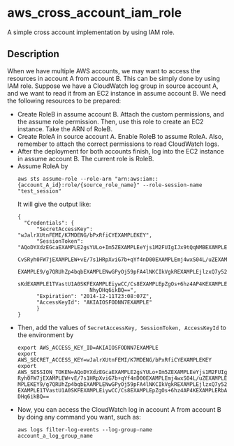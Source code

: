 # aws_cross_account_iam_role
A simple cross account implementation by using IAM role.

## Description
When we have multiple AWS accounts, we may want to access the resources in account A from account B. 
This can be simply done by using IAM role. 
Suppose we have a CloudWatch log group in source account A, and we want to read it from an EC2 instance in assume account B. 
We need the following resources to be prepared:
- Create RoleB in assume account B. Attach the custom permissions, and the assume role permission. 
  Then, use this role to create an EC2 instance. Take the ARN of RoleB.
- Create RoleA in source account A. Enable RoleB to assume RoleA. Also, remember to attach the correct permissions 
  to read CloudWatch logs.
- After the deployment for both accounts finish, log into the EC2 instance in assume account B. The current role is RoleB.
- Assume RoleA by
  ```
  aws sts assume-role --role-arn "arn:aws:iam::{account_A_id}:role/{source_role_name}" --role-session-name "test_session"
  ```
  It will give the output like:
  ```
  {
    "Credentials": {
        "SecretAccessKey": "wJalrXUtnFEMI/K7MDENG/bPxRfiCYEXAMPLEKEY",
        "SessionToken": "AQoDYXdzEGcaEXAMPLE2gsYULo+Im5ZEXAMPLEeYjs1M2FUIgIJx9tQqNMBEXAMPLE
                         CvSRyh0FW7jEXAMPLEW+vE/7s1HRpXviG7b+qYf4nD00EXAMPLEmj4wxS04L/uZEXAMPLECihzFB5lTYLto9dyBgSDy
                         EXAMPLE9/g7QRUhZp4bqbEXAMPLENwGPyOj59pFA4lNKCIkVgkREXAMPLEjlzxQ7y52gekeVEXAMPLEDiB9ST3Uuysg
                         sKdEXAMPLE1TVastU1A0SKFEXAMPLEiywCC/Cs8EXAMPLEpZgOs+6hz4AP4KEXAMPLERbASP+4eZScEXAMPLEsnf87e
                         NhyDHq6ikBQ==",
        "Expiration": "2014-12-11T23:08:07Z",
        "AccessKeyId": "AKIAIOSFODNN7EXAMPLE"
        }
  }
  ```
- Then, add the values of `SecretAccessKey, SessionToken, AccessKeyId` to the environment by
  ```
  export AWS_ACCESS_KEY_ID=AKIAIOSFODNN7EXAMPLE
  export AWS_SECRET_ACCESS_KEY=wJalrXUtnFEMI/K7MDENG/bPxRfiCYEXAMPLEKEY
  export AWS_SESSION_TOKEN=AQoDYXdzEGcaEXAMPLE2gsYULo+Im5ZEXAMPLEeYjs1M2FUIgIJx9tQqNMBEXAMPLECvS
  Ryh0FW7jEXAMPLEW+vE/7s1HRpXviG7b+qYf4nD00EXAMPLEmj4wxS04L/uZEXAMPLECihzFB5lTYLto9dyBgSDyEXA
  MPLEKEY9/g7QRUhZp4bqbEXAMPLENwGPyOj59pFA4lNKCIkVgkREXAMPLEjlzxQ7y52gekeVEXAMPLEDiB9ST3UusKd
  EXAMPLE1TVastU1A0SKFEXAMPLEiywCC/Cs8EXAMPLEpZgOs+6hz4AP4KEXAMPLERbASP+4eZScEXAMPLENhykxiHen
  DHq6ikBQ==
  ```
- Now, you can access the CloudWatch log in account A from account B by doing any command you want, such as:
  ```
  aws logs filter-log-events --log-group-name account_a_log_group_name
  ```
